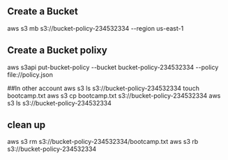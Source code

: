 ## Create a Bucket

aws s3 mb s3://bucket-policy-234532334 --region us-east-1


## Create a Bucket polixy

aws s3api put-bucket-policy --bucket bucket-policy-234532334 --policy file://policy.json

##In other account 
aws s3 ls s3://bucket-policy-234532334
touch bootcamp.txt
aws s3 cp bootcamp.txt s3://bucket-policy-234532334
aws s3 ls s3://bucket-policy-234532334

## clean up 

aws s3 rm s3://bucket-policy-234532334/bootcamp.txt
aws s3 rb s3://bucket-policy-234532334